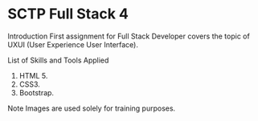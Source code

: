 # SCTP Full Stack 4

Introduction
First assignment for Full Stack Developer covers the topic
of UXUI (User Experience User Interface).

List of Skills and Tools Applied
1. HTML 5.
2. CSS3.
3. Bootstrap.

Note
Images are used solely for training purposes.

